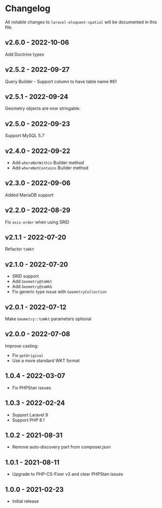 # Changelog

All notable changes to `laravel-eloquent-spatial` will be documented in this file.

## v2.6.0 - 2022-10-06

Add Doctrine types

## v2.5.2 - 2022-09-27

Query Builder - Support column to have table name #61

## v2.5.1 - 2022-09-24

Geometry objects are now stringable.

## v2.5.0 - 2022-09-23

Support MySQL 5.7

## v2.4.0 - 2022-09-22

- Add `whereNotWithin` Builder method
- Add `whereNotContains` Builder method

## v2.3.0 - 2022-09-06

Added MariaDB support

## v2.2.0 - 2022-08-29

Fix `axis-order` when using SRID

## v2.1.1 - 2022-07-20

Refactor `toWkt`

## v2.1.0 - 2022-07-20

- SRID support
- Add `Geometry@toWkt`
- Add `Geometry@toWkb`
- Fix generic type issue with `GeometryCollection`

## v2.0.1 - 2022-07-12

Make `Geometry::toWkt` parameters optional

## v2.0.0 - 2022-07-08

Improve casting:

- Fix `getOriginal`
- Use a more standard WKT format

## 1.0.4 - 2022-03-07

- Fix PHPStan issues

## 1.0.3 - 2022-02-24

- Support Laravel 9
- Support PHP 8.1

## 1.0.2 - 2021-08-31

- Remove auto-discovery part from composer.json

## 1.0.1 - 2021-08-11

- Upgrade to PHP-CS-Fixer v3 and clear PHPStan issues

## 1.0.0 - 2021-02-23

- Initial release
